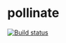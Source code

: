 # pollinate

[![Build status](https://ci.appveyor.com/api/projects/status/bgprvrehbr46t07b?svg=true)](https://ci.appveyor.com/project/FrankMeola/pollinate)
